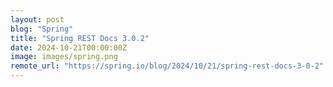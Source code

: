 ```yaml
---
layout: post
blog: "Spring"
title: "Spring REST Docs 3.0.2"
date: 2024-10-21T00:00:00Z
image: images/spring.png
remote_url: "https://spring.io/blog/2024/10/21/spring-rest-docs-3-0-2"
---
```

